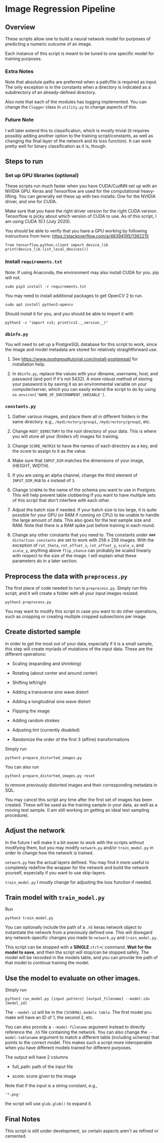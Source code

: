 # Image Regression Pipeline

## Overview

These scripts allow one to build a neural network model for purposes of predicting a numeric outcome of an image.

Each instance of this script is meant to be tuned to one specific model for training purposes.

### Extra Notes

Note that absolute paths are preferred when a path/file is required as input. The only exception is in the constants when a directory is indicated as a subdirectory of an already-defined directory.

Also note that each of the modules has logging implemented. You can change the `Clogger` class in `utility.py` to change aspects of this.

### Future Note

I will later extend this to classification, which is mostly trivial (it requires possibly adding another option to the training script/constants, as well as changing the final layer of the network and its loss function). It can work pretty well for binary classification as it is, though.

## Steps to run

### Set up GPU libraries (optional)

These scripts run much faster when you have CUDA/CudNN set up with an NVIDIA GPU. Keras and Tensorflow are used for the computational heavy-lifting. You can generally set these up with two installs: One for the NVIDIA driver, and one for CUDA.

Make sure that you have the right driver version for the right CUDA version. Tensorflow is picky about which version of CUDA to use. As of this script, I am using CUDA 10.1 (July 2020).

You should be able to verify that you have a GPU working by following instructions from here: https://stackoverflow.com/a/48394195/1362215

    from tensorflow.python.client import device_lib
    print(device_lib.list_local_devices())


### Install `requirements.txt`


Note: If using Anaconda, the environment may also install CUDA for you. pip will not.

    sudo pip3 install -r requirements.txt

You may need to install additional packages to get OpenCV 2 to run.

    sudo apt install python3-opencv

Should install it for you, and you should be able to import it with

    python3 -c "import cv2; print(cv2.__version__)"


### `dbinfo.py`

You will need to set up a PostgreSQL database for this script to work, since the image and model metadata are stored for relatively straightforward use.

1. See https://www.postgresqltutorial.com/install-postgresql/ for installation help.

2. In `dbinfo.py`, replace the values with your dbname, username, host, and password (and port if it's not 5432). A more robust method of storing your password is by saving it as an environmental variable on your computer/server, which you can easily extend the script to do by using `os.environ['NAME_OF_ENVIRONMENT_VARIABLE']`.


### `constants.py`

1. Gather various images, and place them all in different folders in the same directory. e.g., `/mydirectory/group1`, `/mydirectory/group2`, etc.

2. Change `ROOT_DIRECTORY` to the root directory of your data. This is where you will store all your (folders of) images for training.

3. Change `SCORE_MATRIX` to have the names of each directory as a key, and the score to assign to it as the value.

4. Make sure that `INPUT_DIM` matches the dimensions of your image, (HEIGHT, WIDTH).

5. If you are using an alpha channel, change the third element of `INPUT_DIM_RGB` to `4` instead of `3`.

6. Change `SCHEMA` to the name of the schema you want to use in Postgres. This will help prevent table clobbering if you want to have multiple sets of this script that don't interfere with each other.

7. Adjust the batch size if needed. If your batch size is too large, it is quite possible for your GPU (or RAM if running on CPU) to be unable to handle the large amount of data. This also goes for the test sample size and RAM. Note that there is a RAM spike just before training in each round.

8. Change any other constants that you need to. The constants under `### distortion constants` are set to work with 256 x 256 images. With the exception of `rot_theta`, `rot_offset_x`, `rot_offset_y`, `scale_x`, and `scale_y`, anything above `flip_chance` can probably be scaled linearly with respect to the size of the image. I will explain what these parameters do in a later section.


## Preprocess the data with `preprocess.py`

The first piece of code needed to run is `preprocess.py`. Simply run this script, and it will create a folder with all your input images resized.

    python3 preprocess.py

You may want to modify this script in case you want to do other operations, such as cropping or creating multiple cropped subsections per image.

## Create distorted sample

In order to get the most out of your data, especially if it is a small sample, this step will create myriads of mutations of the input data. These are the different operations:

 * Scaling (expanding and shrinking)

 * Rotating (about center and around center)

 * Shifting left/right

 * Adding a transverse sine wave distort

 * Adding a longitudinal sine wave distort

 * Flipping the image

 * Adding random strokes

 * Adjusting tint (currently disabled)

 * Randomize the order of the first 3 (affine) transformations


Simply run

    python3 prepare_distorted_images.py

You can also run

    python3 prepare_distorted_images.py reset

to remove previously distorted images and their corresponding metadata in SQL.

You may cancel this script any time after the first set of images has been created. These will be used as the training sample in your data, as well as a moving test sample. (I am still working on getting an ideal test sampling procedure).

## Adjust the network

In the future I will make it a bit easier to work with the scripts without modifying them, but you may modify `network.py` and/or `train_model.py` in order to change how the network is trained.

`network.py` has the actual layers defined. You may find it more useful to completely redefine the wrapper for the network and build the network yourself, especially if you want to use skip-layers.

`train_model.py` I mostly change for adjusting the loss function if needed.

## Train model with `train_model.py`

Run

    python3 train_model.py

You can optionally include the path of a `.h5` keras network object to instantiate the network from a previously defined one. This will disregard any network-specific changes you made to `network.py` and `train_model.py`.

This script can be stopped with a **SINGLE** `ctrl+C` command. **Wait for the model to save**, and then the script will stop/can be stopped safely. The model will be recorded in the models table, and you can provide the path of that model to continue training the model.


## Use the model to evaluate on other images.

Simply run

    python3 run_model.py [input pattern] [output_filename] --model-id=[model_id]

The `--model-id` will be in the `[SCHEMA].models table`. The first model you make will have an ID of 1, the second 2, etc.

You can also provide a `--model-filename` argument instead to directly reference the `.h5` file containing the network. You can also change the `--model-tablename` argument to match a different table (including schema) that points to the correct model. This makes such a script more interoperable when you have different models trained for different purposes.


The output will have 2 columns

* full_path: path of the input file

* score: score given to the image


Note that if the input is a string constant, e.g.,

    '*.png'

the script will use `glob.glob()` to expand it.

## Final Notes

This script is still under development, so certain aspects aren't as refined or cemented.